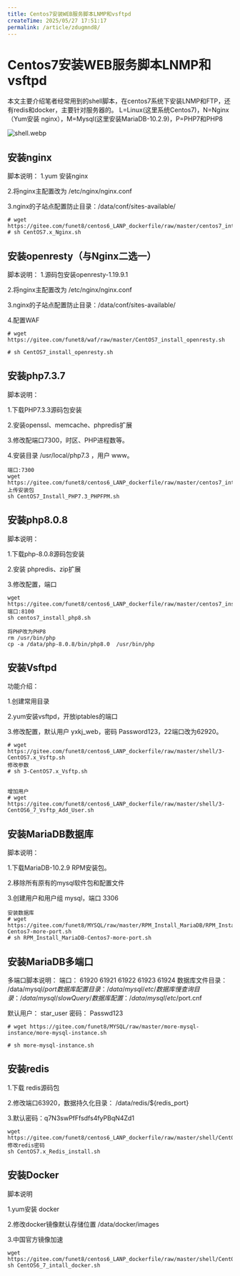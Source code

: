 ```yaml
---
title: Centos7安装WEB服务脚本LNMP和vsftpd
createTime: 2025/05/27 17:51:17
permalink: /article/zdugmnd8/
---
```

# Centos7安装WEB服务脚本LNMP和vsftpd

本文主要介绍笔者经常用到的shell脚本，在centos7系统下安装LNMP和FTP，还有redis和docker，主要针对服务器的。
L=Linux(这里系统Centos7)，N=Nginx（Yum安装 nginx），M=Mysql(这里安装MariaDB-10.2.9)，P=PHP7和PHP8

![shell.webp](https://imgoss.xgss.net/picgo/shell.webp.jpg?aliyun)

## 安装nginx

脚本说明：
1.yum 安装nginx

2.将nginx主配置改为 /etc/nginx/nginx.conf

3.nginx的子站点配置防止目录：/data/conf/sites-available/

```
# wget https://gitee.com/funet8/centos6_LANP_dockerfile/raw/master/centos7_intall_php7.3/CentOS7.x_Nginx.sh
# sh CentOS7.x_Nginx.sh
```



 

## 安装openresty（与Nginx二选一）

脚本说明：
1.源码包安装openresty-1.19.9.1

2.将nginx主配置改为 /etc/nginx/nginx.conf

3.nginx的子站点配置防止目录：/data/conf/sites-available/

4.配置WAF

```
# wget https://gitee.com/funet8/waf/raw/master/CentOS7_install_openresty.sh

# sh CentOS7_install_openresty.sh    
```



## 安装php7.3.7

脚本说明：

1.下载PHP7.3.3源码包安装

2.安装openssl、memcache、phpredis扩展

3.修改配端口7300，时区、PHP进程数等。

4.安装目录 /usr/local/php7.3 ，用户 www。

```
端口:7300
wget https://gitee.com/funet8/centos6_LANP_dockerfile/raw/master/centos7_intall_php7.3/CentOS7_Install_PHP7.3_PHPFPM.sh
上传安装包
sh CentOS7_Install_PHP7.3_PHPFPM.sh
```





## 安装php8.0.8

脚本说明：

1.下载php-8.0.8源码包安装

2.安装 phpredis、zip扩展

3.修改配置，端口

```
wget  https://gitee.com/funet8/centos6_LANP_dockerfile/raw/master/centos7_install_php8/centos7_install_php8.sh
端口:8100
sh centos7_install_php8.sh

将PHP改为PHP8
rm /usr/bin/php
cp -a /data/php-8.0.8/bin/php8.0  /usr/bin/php
```



## 安装Vsftpd

功能介绍：

1.创建常用目录

2.yum安装vsftpd，开放iptables的端口

3.修改配置，默认用户 yxkj_web，密码 Password123，22端口改为62920。

```
# wget https://gitee.com/funet8/centos6_LANP_dockerfile/raw/master/shell/3-CentOS7.x_Vsftp.sh
修改参数
# sh 3-CentOS7.x_Vsftp.sh


增加用户
# wget https://gitee.com/funet8/centos6_LANP_dockerfile/raw/master/shell/3-CentOS6_7_Vsftp_Add_User.sh
```



## 安装MariaDB数据库

脚本说明：

1.下载MariaDB-10.2.9 RPM安装包。

2.移除所有原有的mysql软件包和配置文件

3.创建用户和用户组 mysql，端口 3306

```
安装数据库
# wget https://gitee.com/funet8/MYSQL/raw/master/RPM_Install_MariaDB/RPM_Install_MariaDB-Centos7-more-port.sh
# sh RPM_Install_MariaDB-Centos7-more-port.sh
```



## 安装MariaDB多端口

多端口脚本说明：
端口： 61920 61921 61922 61923 61924
数据库文件目录： /data/mysql/$port
数据库配置目录： /data/mysql/etc/
数据库慢查询目录： /data/mysql/slowQuery/
数据库配置：   /data/mysql/etc/$port.cnf

默认用户： star_user 密码： Passwd123

```
# wget https://gitee.com/funet8/MYSQL/raw/master/more-mysql-instance/more-mysql-instance.sh

# sh more-mysql-instance.sh
```

   

## 安装redis

1.下载 redis源码包

2.修改端口63920，数据持久化目录： /data/redis/${redis_port}

3.默认密码：q7N3swPfFfsdfs4fyPBqN4Zd1

```
wget https://gitee.com/funet8/centos6_LANP_dockerfile/raw/master/shell/CentOS7.x_Redis_install.sh
修改redis密码
sh CentOS7.x_Redis_install.sh
```



## 安装Docker

脚本说明

1.yum安装 docker

2.修改docker镜像默认存储位置 /data/docker/images

3.中国官方镜像加速

```
wget https://gitee.com/funet8/centos6_LANP_dockerfile/raw/master/shell/CentOS6_7_intall_docker.sh
sh CentOS6_7_intall_docker.sh
```



